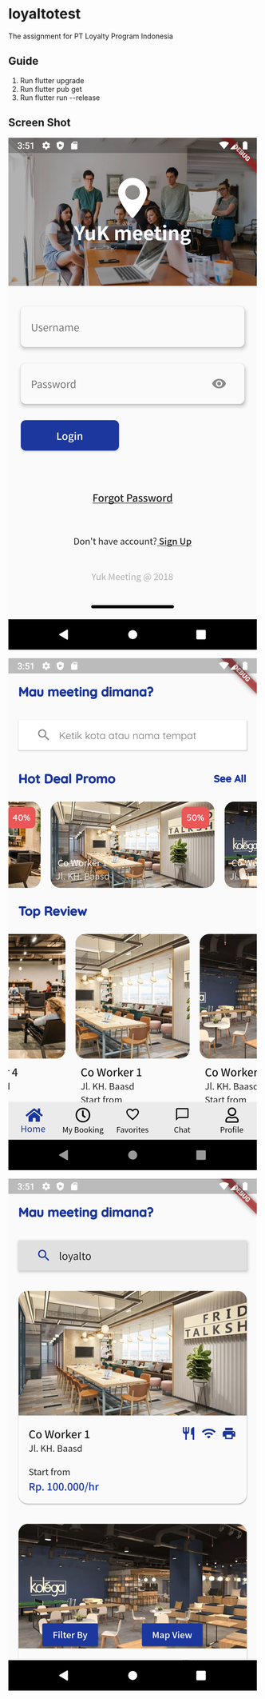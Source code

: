 # loyaltotest

The assignment for PT Loyalty Program Indonesia

## Guide

1. Run flutter upgrade
2. Run flutter pub get
3. Run flutter run --release

## Screen Shot

![Login](./screen_shots/login.png)

![Home](./screen_shots/home.png)

![Search](./screen_shots/search.png)


